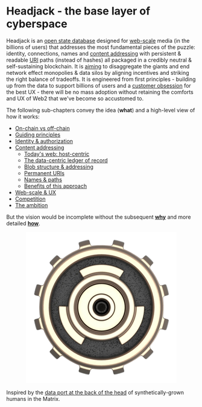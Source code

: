 # Headjack - the base layer of cyberspace

Headjack is an [open state database](https://twitter.com/balajis/status/1123092897664880640) designed for [web-scale](introduction/web_scale.md) media (in the billions of users) that addresses the most fundamental pieces of the puzzle: identity, connections, names and [content addressing](introduction/addressing.md) with persistent & readable [URI](https://en.wikipedia.org/wiki/Uniform_Resource_Identifier) paths (instead of hashes) all packaged in a credibly neutral & self-sustaining blockchain. It is [aiming](introduction/ambition.md) to disaggregate the giants and end network effect monopolies & data silos by aligning incentives and striking the right balance of tradeoffs. It is engineered from first principles - building up from the data to support billions of users and a [customer obsession](https://twitter.com/arvanaghi/status/1537519858233008128) for the best UX - there will be no mass adoption without retaining the comforts and UX of Web2 that we've become so accustomed to.

The following sub-chapters convey the idea (**what**) and a high-level view of how it works:
- [On-chain vs off-chain](introduction/on_off_chain.md)
- [Guiding principles](introduction/principles.md)
- [Identity & authorization](introduction/identity.md)
- [Content addressing](introduction/addressing.md)
    - [Today's web: host-centric](introduction/host_centric.md)
    - [The data-centric ledger of record](introduction/data_centric.md)
    - [Blob structure & addressing](introduction/blob_structure.md)
    - [Permanent URIs](introduction/uris.md)
    - [Names & paths](introduction/names_and_paths.md)
    - [Benefits of this approach](introduction/benefits.md)
- [Web-scale & UX](introduction/web_scale.md)
- [Competition](introduction/competition.md)
- [The ambition](introduction/ambition.md)

But the vision would be incomplete without the subsequent [**why**](motivation/why.md) and more detailed [**how**](blockchain.md).

<div style="text-align: center;">
    <img src="logo.png">
</div>

Inspired by the [data port at the back of the head](https://matrix.fandom.com/wiki/Headjack) of synthetically-grown humans in the Matrix.
